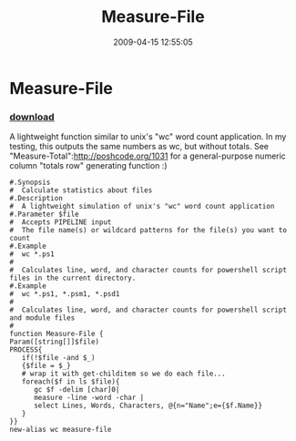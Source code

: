 ﻿---
pid:            1030
poster:         Joel Bennett
title:          Measure-File
date:           2009-04-15 12:55:05
format:         posh
parent:         0
parent:         0

---

# Measure-File

### [download](1030.ps1)

A lightweight function similar to unix's "wc" word count application. In my testing, this outputs the same numbers as wc, but without totals. See "Measure-Total":http://poshcode.org/1031 for a general-purpose numeric column "totals row" generating function :)

```posh
#.Synopsis
#  Calculate statistics about files
#.Description
#  A lightweight simulation of unix's "wc" word count application
#.Parameter $file
#  Accepts PIPELINE input
#  The file name(s) or wildcard patterns for the file(s) you want to count
#.Example
#  wc *.ps1
#
#  Calculates line, word, and character counts for powershell script files in the current directory.
#.Example
#  wc *.ps1, *.psm1, *.psd1
#  
#  Calculates line, word, and character counts for powershell script and module files
#
function Measure-File { 
Param([string[]]$file)
PROCESS{
   if(!$file -and $_)
   {$file = $_}
   # wrap it with get-childitem so we do each file...
   foreach($f in ls $file){
      gc $f -delim [char]0|
      measure -line -word -char |
      select Lines, Words, Characters, @{n="Name";e={$f.Name}}
   }
}} 
new-alias wc measure-file

```
